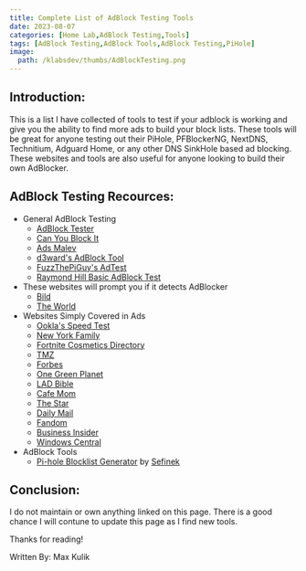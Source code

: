 ```yaml
---
title: Complete List of AdBlock Testing Tools
date: 2023-08-07
categories: [Home Lab,AdBlock Testing,Tools]
tags: [AdBlock Testing,AdBlock Tools,AdBlock Testing,PiHole]
image:
  path: /klabsdev/thumbs/AdBlockTesting.png
---
```


## Introduction: 

This is a list I have collected of tools to test if your adblock is working and give you the ability to find more ads to build your block lists. These tools will be great for anyone testing out their PiHole, PFBlockerNG, NextDNS, Technitium, Adguard Home, or any other DNS SinkHole based ad blocking. These websites and tools are also useful for anyone looking to build their own AdBlocker.

## AdBlock Testing Recources:

- General AdBlock Testing
  + [AdBlock Tester](https://adblock-tester.com/)
  + [Can You Block It](https://canyoublockit.com/)
  + [Ads Malev](https://ads.malev.ru/)
  + [d3ward's AdBlock Tool](https://d3ward.github.io/toolz/adblock.html)
  + [FuzzThePiGuy's AdTest](https://fuzzthepiguy.tech/adtest/)
  + [Raymond Hill Basic AdBlock Test](http://www.raymondhill.net/ublock/tests.html)
- These websites will prompt you if it detects AdBlocker
  + [Bild](https://www.bild.de/)
  + [The World](https://theworld.org/stories/2016-01-04/after-six-years-prison-iranian-blogger-sees-very-different-internet)
- Websites Simply Covered in Ads
  + [Ookla's Speed Test](https://www.speedtest.net/)
  + [New York Family](https://www.newyorkfamily.com/)
  + [Fortnite Cosmetics Directory](https://fnbr.co/)
  + [TMZ](https://www.tmz.com/)
  + [Forbes](https://www.forbes.com/)
  + [One Green Planet](https://www.onegreenplanet.org/)
  + [LAD Bible](https://www.ladbible.com/)
  + [Cafe Mom](https://cafemom.com/)
  + [The Star](https://www.thestar.co.uk/)
  + [Daily Mail](https://www.dailymail.co.uk/ushome/index.html)
  + [Fandom](https://www.fandom.com/)
  + [Business Insider](https://www.businessinsider.com/)
  + [Windows Central](https://www.windowscentral.com/)
- AdBlock Tools
  + [Pi-hole Blocklist Generator](https://sefinek.net/blocklist-generator/pihole) by [Sefinek](https://sefinek.net/)

## Conclusion: 

I do not maintain or own anything linked on this page. There is a good chance I will contune to update this page as I find new tools. 


Thanks for reading!

Written By: Max Kulik